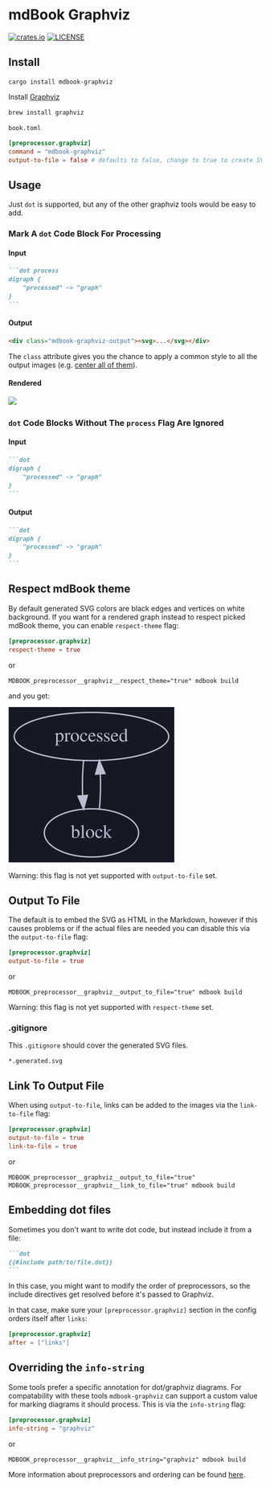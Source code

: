 # mdBook Graphviz

[![crates.io](https://img.shields.io/crates/v/mdbook-graphviz.svg)](https://crates.io/crates/mdbook-graphviz)
[![LICENSE](https://img.shields.io/github/license/dylanowen/mdbook-graphviz.svg)](LICENSE)

## Install

```
cargo install mdbook-graphviz
```

Install [Graphviz](https://graphviz.gitlab.io/download/)

```
brew install graphviz
```

`book.toml`

```toml
[preprocessor.graphviz]
command = "mdbook-graphviz"
output-to-file = false # defaults to false, change to true to create SVG files instead of rendering them inline
```

## Usage

Just `dot` is supported, but any of the other graphviz tools would be easy to add.

### Mark A `dot` Code Block For Processing

#### Input

~~~markdown
```dot process
digraph {
    "processed" -> "graph"
}
```
~~~

#### Output

~~~markdown
<div class="mdbook-graphviz-output"><svg>...</svg></div>
~~~

The `class` attribute gives you the chance to apply a common style to all
the output images (e.g. [center all of them](https://github.com/dylanowen/mdbook-graphviz/issues/26)).

#### Rendered

![](sample_0.generated.svg)

### `dot` Code Blocks Without The `process` Flag Are Ignored

#### Input

~~~markdown
```dot
digraph {
    "processed" -> "graph"
}
```
~~~

#### Output

~~~markdown
```dot
digraph {
    "processed" -> "graph"
}
```
~~~

## Respect mdBook theme

By default generated SVG colors are black edges and vertices on white background.
If you want for a rendered graph instead to respect picked mdBook theme, you can enable `respect-theme` flag:

```toml
[preprocessor.graphviz]
respect-theme = true
```

or

```shell
MDBOOK_preprocessor__graphviz__respect_theme="true" mdbook build
```

and you get:

![](respect_theme_sample.svg)

Warning: this flag is not yet supported with `output-to-file` set.

## Output To File

The default is to embed the SVG as HTML in the Markdown, however if this causes problems or if the actual files are
needed you can disable this via the `output-to-file` flag:

```toml
[preprocessor.graphviz]
output-to-file = true
```

or

```shell
MDBOOK_preprocessor__graphviz__output_to_file="true" mdbook build
```

Warning: this flag is not yet supported with `respect-theme` set.

### .gitignore

This `.gitignore` should cover the generated SVG files.

```
*.generated.svg
```

## Link To Output File

When using `output-to-file`, links can be added to the images via the `link-to-file` flag:

```toml
[preprocessor.graphviz]
output-to-file = true
link-to-file = true
```

or

```shell
MDBOOK_preprocessor__graphviz__output_to_file="true" MDBOOK_preprocessor__graphviz__link_to_file="true" mdbook build
```

## Embedding dot files
Sometimes you don't want to write dot code, but instead include it from a file:

~~~markdown
```dot
{{#include path/to/file.dot}}
```
~~~

In this case, you might want to modify the order of preprocessors, so the
include directives get resolved before it's passed to Graphviz.

In that case, make sure your `[preprocessor.graphviz]` section in the config
orders itself after `links`:

```toml
[preprocessor.graphviz]
after = ["links"]
```

## Overriding the `info-string`

Some tools prefer a specific annotation for dot/graphviz diagrams.
For compatability with these tools `mdbook-graphviz` can support a custom value for marking diagrams it should process.
This is via the `info-string` flag:

```toml
[preprocessor.graphviz]
info-string = "graphviz"
```

or

```shell
MDBOOK_preprocessor__graphviz__info_string="graphviz" mdbook build
```

More information about preprocessors and ordering can be found
[here](https://rust-lang.github.io/mdBook/format/configuration/preprocessors.html?highlight=preprocessors#require-a-certain-order).
